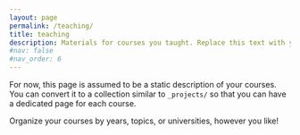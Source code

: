 ```yaml
---
layout: page
permalink: /teaching/
title: teaching
description: Materials for courses you taught. Replace this text with your description.
#nav: false
#nav_order: 6
---
```


For now, this page is assumed to be a static description of your courses. You can convert it to a collection similar to `_projects/` so that you can have a dedicated page for each course.

Organize your courses by years, topics, or universities, however you like!
